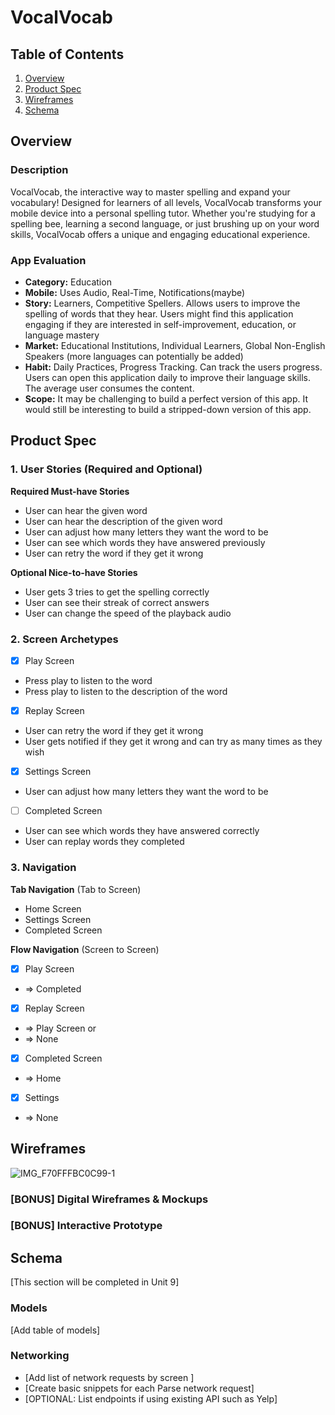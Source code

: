 # VocalVocab

## Table of Contents

1. [Overview](#Overview)
2. [Product Spec](#Product-Spec)
3. [Wireframes](#Wireframes)
4. [Schema](#Schema)

## Overview

### Description

VocalVocab, the interactive way to master spelling and expand your vocabulary! Designed for learners of all levels, VocalVocab transforms your mobile device into a personal spelling tutor. Whether you're studying for a spelling bee, learning a second language, or just brushing up on your word skills, VocalVocab offers a unique and engaging educational experience.

### App Evaluation

- **Category:** Education
- **Mobile:** Uses Audio, Real-Time, Notifications(maybe)
- **Story:** Learners, Competitive Spellers. Allows users to improve the spelling of words that they hear. Users might find this application engaging if they are interested in self-improvement, education, or language mastery
- **Market:** Educational Institutions, Individual Learners, Global Non-English Speakers (more languages can potentially be added)
- **Habit:** Daily Practices, Progress Tracking. Can track the users progress. Users can open this application daily to improve their language skills. The average user consumes the content.
- **Scope:** It may be challenging to build a perfect version of this app. It would still be interesting to build a stripped-down version of this app.

## Product Spec

### 1. User Stories (Required and Optional)

**Required Must-have Stories**

* User can hear the given word
* User can hear the description of the given word
* User can adjust how many letters they want the word to be
* User can see which words they have answered previously
* User can retry the word if they get it wrong

**Optional Nice-to-have Stories**

* User gets 3 tries to get the spelling correctly
* User can see their streak of correct answers
* User can change the speed of the playback audio

### 2. Screen Archetypes

- [X] Play Screen
* Press play to listen to the word
* Press play to listen to the description of the word

- [X] Replay Screen
* User can retry the word if they get it wrong
* User gets notified if they get it wrong and can try as many times as they wish

- [X] Settings Screen
* User can adjust how many letters they want the word to be

- [ ] Completed Screen
* User can see which words they have answered correctly
* User can replay words they completed

### 3. Navigation

**Tab Navigation** (Tab to Screen)
* Home Screen
* Settings Screen
* Completed Screen

**Flow Navigation** (Screen to Screen)

- [X] Play Screen
* => Completed

- [X] Replay Screen
* => Play Screen
or 
* => None

- [X] Completed Screen
* => Home

- [X] Settings
* => None

## Wireframes

![IMG_F70FFFBC0C99-1](https://hackmd.io/_uploads/rkDiEInQ6.jpg)

### [BONUS] Digital Wireframes & Mockups

### [BONUS] Interactive Prototype

## Schema 

[This section will be completed in Unit 9]

### Models

[Add table of models]

### Networking

- [Add list of network requests by screen ]
- [Create basic snippets for each Parse network request]
- [OPTIONAL: List endpoints if using existing API such as Yelp]
